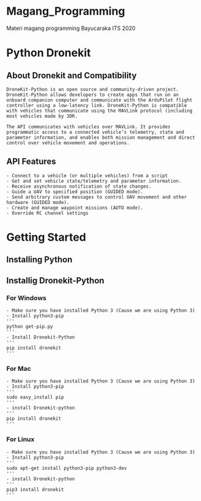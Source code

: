# Magang_Programming
Materi magang programming Bayucaraka ITS 2020

# Python Dronekit
## About Dronekit and Compatibility
    DroneKit-Python is an open source and community-driven project. DroneKit-Python allows developers to create apps that run on an onboard companion computer and communicate with the ArduPilot flight controller using a low-latency link. DroneKit-Python is compatible with vehicles that communicate using the MAVLink protocol (including most vehicles made by 3DR.

    The API communicates with vehicles over MAVLink. It provides programmatic access to a connected vehicle’s telemetry, state and parameter information, and enables both mission management and direct control over vehicle movement and operations.

## API Features
    - Connect to a vehicle (or multiple vehicles) from a script
    - Get and set vehicle state/telemetry and parameter information.
    - Receive asynchronous notification of state changes.
    - Guide a UAV to specified position (GUIDED mode).
    - Send arbitrary custom messages to control UAV movement and other hardware (GUIDED mode).
    - Create and manage waypoint missions (AUTO mode).
    - Override RC channel settings

# Getting Started
## Installing Python
## Installig Dronekit-Python
### For Windows
    - Make sure you have installed Python 3 (Cause we are using Python 3)
    - Install python3-pip
    '''
    python get-pip.py
    '''
    - Install Dronekit-Python
    '''
    pip install dronekit
    '''
### For Mac
    - Make sure you have installed Python 3 (Cause we are using Python 3)
    - Install python3-pip
    '''
    sudo easy_install pip
    '''
    - install Dronekit-python
    '''
    pip install dronekit
    '''

### For Linux
    - Make sure you have installed Python 3 (Cause we are using Python 3)
    - Install python3-pip
    '''
    sudo apt-get install python3-pip python3-dev
    '''
    - install Dronekit-python
    '''
    pip3 install dronekit
    '''